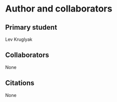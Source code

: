Author and collaborators
========================

Primary student
---------------
Lev Kruglyak

Collaborators
-------------
None

Citations
---------
None
